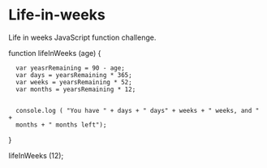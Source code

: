 # Life-in-weeks
Life in weeks JavaScript function challenge. 


function lifeInWeeks (age) {

      var yeasrRemaining = 90 - age; 
      var days = yearsRemaining * 365; 
      var weeks = yearsRemaining * 52; 
      var months = yearsRemaining * 12; 


      console.log ( "You have " + days + " days" + weeks + " weeks, and " +
      months + " months left");


}

 
   lifeInWeeks (12);  
   
   
   






